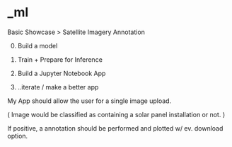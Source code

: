 # _ml

Basic Showcase > Satellite Imagery Annotation

0) Build a model

1) Train + Prepare for Inference

2) Build a Jupyter Notebook App

3) ..iterate / make a better app


My App should allow the user for a single image upload.

( Image would be classified as containing a solar panel installation or not. )

If positive, a annotation should be performed and plotted w/ ev. download option.

